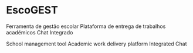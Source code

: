 # EscoGEST
Ferramenta de gestão escolar
Plataforma de entrega de trabalhos académicos
Chat Integrado

School management tool
Academic work delivery platform
Integrated Chat

